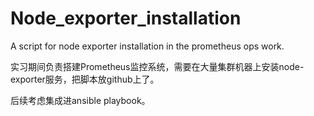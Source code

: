 # Node_exporter_installation
A script for node exporter installation in the prometheus ops work.

实习期间负责搭建Prometheus监控系统，需要在大量集群机器上安装node-exporter服务，把脚本放github上了。

后续考虑集成进ansible playbook。